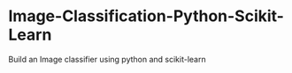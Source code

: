 # Image-Classification-Python-Scikit-Learn

Build an Image classifier using python and scikit-learn

